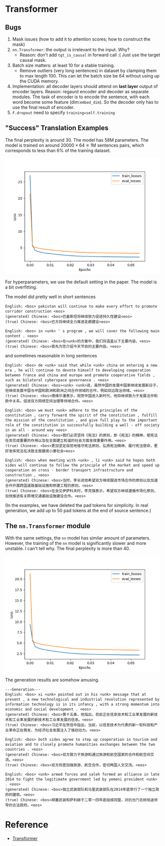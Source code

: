 # Transformer

## Bugs

1. Mask issues (how to add it to attention scores; how to construct the mask)
2. `nn.Transformer`: the output is irrelevant to the input. Why?
    - Reason: don't add `tgt_is_causal` in forward call :( Just use the target causal mask.
3. Batch size matters: at least 10 for a stable training.
    - Remove outliers (very long sentences) in dataset by clamping them to max length 100. This can let the batch size be 64 without using up the CUDA memory.
4. Implementation: all decoder layers should attend on **last layer** output of encoder layers. Reason: regaurd encoder and decoder as separate modules. The task of encoder is to encode the sentence, with each word become some feature (dim:`embed_dim`). So the decoder only has to use the final result of encoder.
5. `F.dropout` need to specify `training=self.training`


## "Success" Translation Examples

The final perplexity is around 30. The model has 58M parameters. The model is trained on around $20000\times 64\approx 1\text{M}$ sentences pairs, which corresponds to less than 6% of the training dataset.

![](./assets/our.png)

For hyperparameters, we use the default setting in the paper. The model is a bit overfitting.

The model did pretty well in short sentences

```
English: <bos> pakistan will continue to make every effort to promote corridor construction <eos>
(generated) Chinese: <bos>巴基斯坦将继续努力促进持久性建设<eos>
(true) Chinese: <bos>巴方将继续全力推进走廊建设<eos>
```

```
English: <bos> in <unk> ' s program , we will cover the following main content . <eos>
(generated) Chinese: <bos>在<unk>的方案中，我们将涵盖以下主要内容。<eos>
(true) Chinese: <bos>首先为您介绍今天节目的主要内容。<eos>
```

and sometimes reasonable in long sentences

```
English: <bos> de <unk> said that while <unk> china on entering a new era , he will continue to devote himself to developing cooperation between france and china and europe and promote cooperative fields , such as bilateral cyberspace governance . <eos>
(generated) Chinese: <bos><unk> <unk>说，虽然中国的发展中国家继续发展新日子，但继续发展中国与中国和欧洲和欧洲之间合作领域的合作，例如双边政治领域。<eos>
(true) Chinese: <bos>德维尔潘表示，祝贺中国进入新时代，他将继续致力于发展法中和欧中关系，促进双方网络空间治理等领域合作。<eos>
```

```
English: <bos> we must <unk> adhere to the principles of the constitution , carry forward the spirit of the constitution , fulfill the mission of the constitution , and give full play to the important role of the constitution in successfully building a well - off society in an all - around way <eos>
(generated) Chinese: <bos>我们必须坚持《宪法》的原则，即《宪法》的精神，使宪法任务完成重要的作用以及在全面建立和谐的社会方面发挥重要作用。<eos>
(true) Chinese: <bos>更加坚定自觉地恪守宪法原则、弘扬宪法精神、履行宪法使命，更好发挥宪法在决胜全面建成小康社会<eos>
```

```
English: <bos> when meeting with <unk> , li <unk> said he hopes both sides will continue to follow the principle of the market and speed up cooperation on cross - border transport infrastructure and construction , <eos>
(generated) Chinese: <bos>当时，李长说他希望双方继续跟进市场合作的原则以及加速合作开展跨国道路基础设施和修建工程的原则，<eos>
(true) Chinese: <bos>在会见伊萨科夫时，李克强表示，希望双方继续遵循市场化原则，加快推进有关跨境交通基础设施建设合作。<eos>
```

(In the examples, we have deleted the pad tokens for simplicity. In real generation, we add up to 50 pad tokens at the end of source sentence.)

## The `nn.Transformer` module

With the same settings, the `nn` model has similar amount of parameters. However, the training of the `nn` model is significantly slower and more unstable. I can't tell why. The final perplexity is more than 40.

![](./assets/nn.png)

The generation results are somehow amusing.

```
---Generation---
English: <bos> xi <unk> pointed out in his <unk> message that at present , a new technological and industrial revolution represented by information technology is in its infancy , with a strong momentum into economic and social development . <eos>
(generated) Chinese: <bos>第十五条，他指出，目前正在信息技术和工业革发展的新技术和工业革发展的新技术和工业革发展的信息。<eos>
(true) Chinese: <bos>习近平在贺信中指出，当前，以信息技术为代表的新一轮科技和产业革命正在萌发，为经济社会发展注入了强劲动力。<eos>
```

```
English: <bos> both sides agree to step up cooperation in tourism and aviation and to closely promote humanities exchanges between the two countries . <eos>
(generated) Chinese: <bos>双方致力于旅游和通过旅游和航空国家的合作和航空间交流。<eos>
(true) Chinese: <bos>双方同意加强旅游、航空合作，密切两国人文交流。<eos>
```

```
English: <bos> <unk> armed forces and saleh formed an alliance in late 2014 to fight the legitimate government led by yemeni president <unk> . <eos>
(generated) Chinese: <bos>独立武装部队和马里武装部队在2014年底举行了一个独立政府的建筑。<eos>
(true) Chinese: <bos>胡塞武装和萨利赫于二零一四年底组成同盟，对抗也门总统哈迪领导的合法政府。<eos>
```

# Reference

- [Transformer](https://arxiv.org/abs/1706.03762)